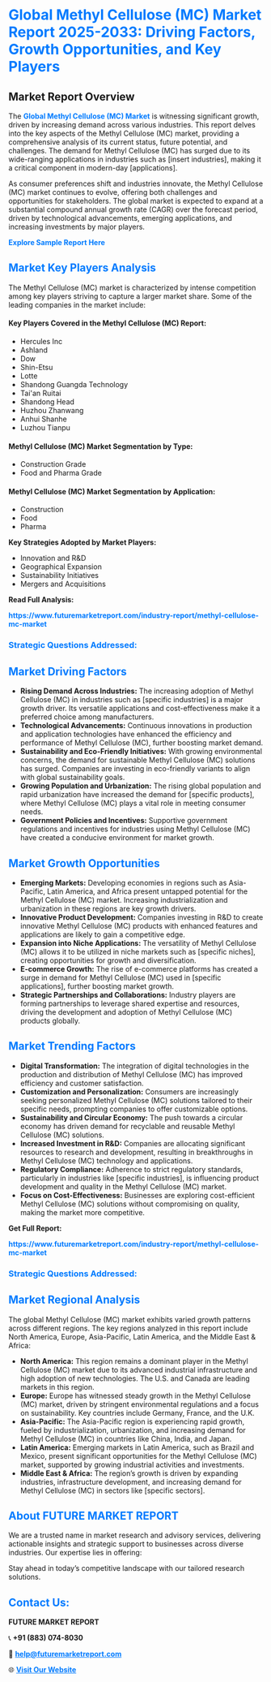 <h1 style="color: #007BFF;">Global Methyl Cellulose (MC) Market Report 2025-2033: Driving Factors, Growth Opportunities, and Key Players</h1>

<section id="overview">
<h2>Market Report Overview</h2>
<p>The <a href="https://www.futuremarketreport.com/industry-report/methyl-cellulose-mc-market" style="color: #007BFF; text-decoration: none;"><strong>Global Methyl Cellulose (MC) Market</strong></a> is witnessing significant growth, driven by increasing demand across various industries. This report delves into the key aspects of the Methyl Cellulose (MC) market, providing a comprehensive analysis of its current status, future potential, and challenges. The demand for Methyl Cellulose (MC) has surged due to its wide-ranging applications in industries such as [insert industries], making it a critical component in modern-day [applications].</p>
<p>As consumer preferences shift and industries innovate, the Methyl Cellulose (MC) market continues to evolve, offering both challenges and opportunities for stakeholders. The global market is expected to expand at a substantial compound annual growth rate (CAGR) over the forecast period, driven by technological advancements, emerging applications, and increasing investments by major players.</p>
</section>

<section id="overview">
<p><a href="https://www.futuremarketreport.com/request-sample/reportId=40869" style="color: #007BFF; text-decoration: none;"><strong>Explore Sample Report Here</strong></a></p>
</section>

<section id="key-players">
<h2 style="color: #007BFF;">Market Key Players Analysis</h2>
<p>The Methyl Cellulose (MC) market is characterized by intense competition among key players striving to capture a larger market share. Some of the leading companies in the market include:</p>
<h4>Key Players Covered in the Methyl Cellulose (MC) Report:</h4>
<ul><li>Hercules Inc</li><li>Ashland</li><li>Dow</li><li>Shin-Etsu</li><li>Lotte</li><li>Shandong Guangda Technology</li><li>Tai&#039;an Ruitai</li><li>Shandong Head</li><li>Huzhou Zhanwang</li><li>Anhui Shanhe</li><li>Luzhou Tianpu</li></ul>
<h4>Methyl Cellulose (MC) Market Segmentation by Type:</h4>
<ul><li>Construction Grade</li><li>Food and Pharma Grade</li></ul>

<h4>Methyl Cellulose (MC) Market Segmentation by Application:</h4>
<ul><li>Construction</li><li>Food</li><li>Pharma</li></ul>
<p><strong>Key Strategies Adopted by Market Players:</strong></p>
<ul>
<li>Innovation and R&D</li>
<li>Geographical Expansion</li>
<li>Sustainability Initiatives</li>
<li>Mergers and Acquisitions</li>
</ul>
</section>

<section>
<p><strong>Read Full Analysis: </strong></p><a href="https://www.futuremarketreport.com/industry-report/methyl-cellulose-mc-market" style="color: #007BFF; text-decoration: none;"><strong>https://www.futuremarketreport.com/industry-report/methyl-cellulose-mc-market</strong></a>
<h3 style="color: #007BFF;">Strategic Questions Addressed:</h3>
</section>

<section id="driving-factors">
<h2 style="color: #007BFF;">Market Driving Factors</h2>
<ul>
<li><strong>Rising Demand Across Industries:</strong> The increasing adoption of Methyl Cellulose (MC) in industries such as [specific industries] is a major growth driver. Its versatile applications and cost-effectiveness make it a preferred choice among manufacturers.</li>
<li><strong>Technological Advancements:</strong> Continuous innovations in production and application technologies have enhanced the efficiency and performance of Methyl Cellulose (MC), further boosting market demand.</li>
<li><strong>Sustainability and Eco-Friendly Initiatives:</strong> With growing environmental concerns, the demand for sustainable Methyl Cellulose (MC) solutions has surged. Companies are investing in eco-friendly variants to align with global sustainability goals.</li>
<li><strong>Growing Population and Urbanization:</strong> The rising global population and rapid urbanization have increased the demand for [specific products], where Methyl Cellulose (MC) plays a vital role in meeting consumer needs.</li>
<li><strong>Government Policies and Incentives:</strong> Supportive government regulations and incentives for industries using Methyl Cellulose (MC) have created a conducive environment for market growth.</li>
</ul>
</section>

<section id="growth-opportunities">
<h2 style="color: #007BFF;">Market Growth Opportunities</h2>
<ul>
<li><strong>Emerging Markets:</strong> Developing economies in regions such as Asia-Pacific, Latin America, and Africa present untapped potential for the Methyl Cellulose (MC) market. Increasing industrialization and urbanization in these regions are key growth drivers.</li>
<li><strong>Innovative Product Development:</strong> Companies investing in R&D to create innovative Methyl Cellulose (MC) products with enhanced features and applications are likely to gain a competitive edge.</li>
<li><strong>Expansion into Niche Applications:</strong> The versatility of Methyl Cellulose (MC) allows it to be utilized in niche markets such as [specific niches], creating opportunities for growth and diversification.</li>
<li><strong>E-commerce Growth:</strong> The rise of e-commerce platforms has created a surge in demand for Methyl Cellulose (MC) used in [specific applications], further boosting market growth.</li>
<li><strong>Strategic Partnerships and Collaborations:</strong> Industry players are forming partnerships to leverage shared expertise and resources, driving the development and adoption of Methyl Cellulose (MC) products globally.</li>
</ul>
</section>

<section id="trending-factors">
<h2 style="color: #007BFF;">Market Trending Factors</h2>
<ul>
<li><strong>Digital Transformation:</strong> The integration of digital technologies in the production and distribution of Methyl Cellulose (MC) has improved efficiency and customer satisfaction.</li>
<li><strong>Customization and Personalization:</strong> Consumers are increasingly seeking personalized Methyl Cellulose (MC) solutions tailored to their specific needs, prompting companies to offer customizable options.</li>
<li><strong>Sustainability and Circular Economy:</strong> The push towards a circular economy has driven demand for recyclable and reusable Methyl Cellulose (MC) solutions.</li>
<li><strong>Increased Investment in R&D:</strong> Companies are allocating significant resources to research and development, resulting in breakthroughs in Methyl Cellulose (MC) technology and applications.</li>
<li><strong>Regulatory Compliance:</strong> Adherence to strict regulatory standards, particularly in industries like [specific industries], is influencing product development and quality in the Methyl Cellulose (MC) market.</li>
<li><strong>Focus on Cost-Effectiveness:</strong> Businesses are exploring cost-efficient Methyl Cellulose (MC) solutions without compromising on quality, making the market more competitive.</li>
</ul>
</section>

<section>
<p><strong>Get Full Report: </strong></p><a href="https://www.futuremarketreport.com/industry-report/methyl-cellulose-mc-market" style="color: #007BFF; text-decoration: none;"><strong>https://www.futuremarketreport.com/industry-report/methyl-cellulose-mc-market</strong></a>
<h3 style="color: #007BFF;">Strategic Questions Addressed:</h3>
</section>


<section id="regional-analysis">
<h2 style="color: #007BFF;">Market Regional Analysis</h2>
<p>The global Methyl Cellulose (MC) market exhibits varied growth patterns across different regions. The key regions analyzed in this report include North America, Europe, Asia-Pacific, Latin America, and the Middle East & Africa:</p>
<ul>
<li><strong>North America:</strong> This region remains a dominant player in the Methyl Cellulose (MC) market due to its advanced industrial infrastructure and high adoption of new technologies. The U.S. and Canada are leading markets in this region.</li>
<li><strong>Europe:</strong> Europe has witnessed steady growth in the Methyl Cellulose (MC) market, driven by stringent environmental regulations and a focus on sustainability. Key countries include Germany, France, and the U.K.</li>
<li><strong>Asia-Pacific:</strong> The Asia-Pacific region is experiencing rapid growth, fueled by industrialization, urbanization, and increasing demand for Methyl Cellulose (MC) in countries like China, India, and Japan.</li>
<li><strong>Latin America:</strong> Emerging markets in Latin America, such as Brazil and Mexico, present significant opportunities for the Methyl Cellulose (MC) market, supported by growing industrial activities and investments.</li>
<li><strong>Middle East & Africa:</strong> The region’s growth is driven by expanding industries, infrastructure development, and increasing demand for Methyl Cellulose (MC) in sectors like [specific sectors].</li>
</ul>
</section>

<footer>
<h2 style="color: #007BFF;">About FUTURE MARKET REPORT</h2>
<p>We are a trusted name in market research and advisory services, delivering actionable insights and strategic support to businesses across diverse industries. Our expertise lies in offering:</p>

<p>Stay ahead in today’s competitive landscape with our tailored research solutions.</p>

<h2 style="color: #007BFF;">Contact Us:</h2>
<p><strong>FUTURE MARKET REPORT</strong></p>
<p>📞 <strong>+91 (883) 074-8030</strong></p>
<p>📧 <strong><a href="mailto:help@futuremarketreport.com" style="color: #007BFF;">help@futuremarketreport.com</a></strong></p>
<p>🌐 <strong><a href="https://www.futuremarketreport.com/" style="color: #007BFF;">Visit Our Website</a></strong></p>
</footer>